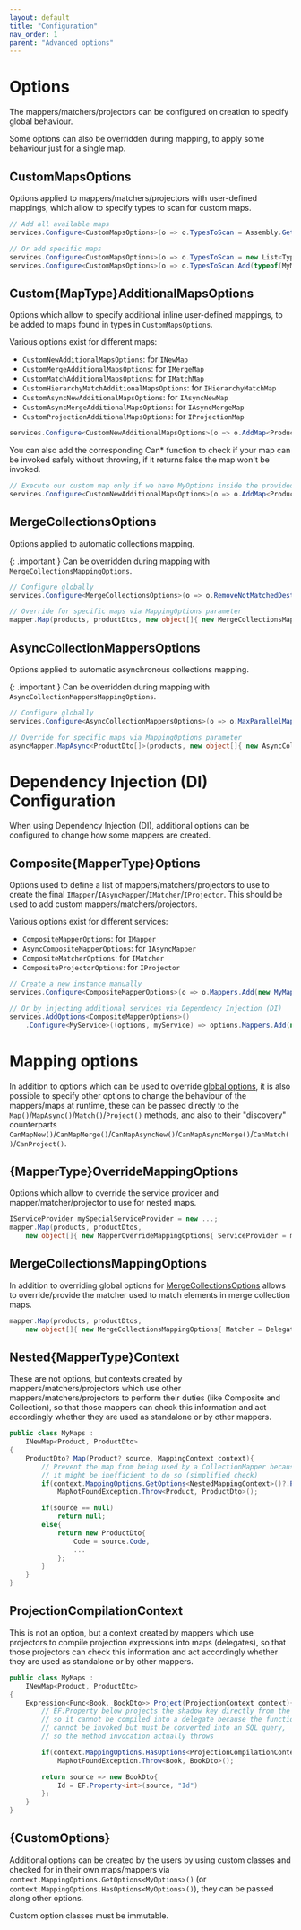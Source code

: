 ```yaml
---
layout: default
title: "Configuration"
nav_order: 1
parent: "Advanced options"
---
```


# Options

The mappers/matchers/projectors can be configured on creation to specify global behaviour.

Some options can also be overridden during mapping, to apply some behaviour just for a single map.

## CustomMapsOptions

Options applied to mappers/matchers/projectors with user-defined mappings, which allow to specify types to scan for custom maps.

```csharp
// Add all available maps
services.Configure<CustomMapsOptions>(o => o.TypesToScan = Assembly.GetExecutingAssembly().GetTypes().ToList() );

// Or add specific maps
services.Configure<CustomMapsOptions>(o => o.TypesToScan = new List<Type>{ typeof(MyMaps), ... });
services.Configure<CustomMapsOptions>(o => o.TypesToScan.Add(typeof(MyMaps)));
```

## Custom{MapType}AdditionalMapsOptions

Options which allow to specify additional inline user-defined mappings, to be added to maps found in types in `CustomMapsOptions`.

Various options exist for different maps:
- `CustomNewAdditionalMapsOptions`: for `INewMap`
- `CustomMergeAdditionalMapsOptions`: for `IMergeMap`
- `CustomMatchAdditionalMapsOptions`: for `IMatchMap`
- `CustomHierarchyMatchAdditionalMapsOptions`: for `IHierarchyMatchMap`
- `CustomAsyncNewAdditionalMapsOptions`: for `IAsyncNewMap`
- `CustomAsyncMergeAdditionalMapsOptions`: for `IAsyncMergeMap`
- `CustomProjectionAdditionalMapsOptions`: for `IProjectionMap`

```csharp
services.Configure<CustomNewAdditionalMapsOptions>(o => o.AddMap<Product, ProductDto>((p, c) => ...));
```

You can also add the corresponding Can* function to check if your map can be invoked safely without throwing, if it returns false the map won't be invoked.

```csharp
// Execute our custom map only if we have MyOptions inside the provided MappingOptions
services.Configure<CustomNewAdditionalMapsOptions>(o => o.AddMap<Product, ProductDto>((p, c) => ..., (c) => c.MappingOptions.HasOptions<MyOptions>()));
```

## MergeCollectionsOptions

Options applied to automatic collections mapping.

{: .important }
Can be overridden during mapping with `MergeCollectionsMappingOptions`.

```csharp
// Configure globally
services.Configure<MergeCollectionsOptions>(o => o.RemoveNotMatchedDestinationElements = false);

// Override for specific maps via MappingOptions parameter
mapper.Map(products, productDtos, new object[]{ new MergeCollectionsMappingOptions{ RemoveNotMatchedDestinationElements = true } });
```

## AsyncCollectionMappersOptions

Options applied to automatic asynchronous collections mapping.

{: .important }
Can be overridden during mapping with `AsyncCollectionMappersMappingOptions`.

```csharp
// Configure globally
services.Configure<AsyncCollectionMappersOptions>(o => o.MaxParallelMappings = 1);

// Override for specific maps via MappingOptions parameter
asyncMapper.MapAsync<ProductDto[]>(products, new object[]{ new AsyncCollectionMappersMappingOptions{ MaxParallelMappings = 3 } });
```

# Dependency Injection (DI) Configuration

When using Dependency Injection (DI), additional options can be configured to change how some mappers are created.

## Composite{MapperType}Options

Options used to define a list of mappers/matchers/projectors to use to create the final `IMapper`/`IAsyncMapper`/`IMatcher`/`IProjector`. This should be used to add custom mappers/matchers/projectors.

Various options exist for different services:
- `CompositeMapperOptions`: for `IMapper`
- `AsyncCompositeMapperOptions`: for `IAsyncMapper`
- `CompositeMatcherOptions`: for `IMatcher`
- `CompositeProjectorOptions`: for `IProjector`

```csharp
// Create a new instance manually
services.Configure<CompositeMapperOptions>(o => o.Mappers.Add(new MyMapper(...)));

// Or by injecting additional services via Dependency Injection (DI)
services.AddOptions<CompositeMapperOptions>()
    .Configure<MyService>((options, myService) => options.Mappers.Add(new MyMapper(myService, ...)));
```

# Mapping options

In addition to options which can be used to override [global options](#options), it is also possible to specify other options to change the behaviour of the mappers/maps at runtime, these can be passed directly to the `Map()`/`MapAsync()`/`Match()`/`Project()` methods, and also to their "discovery" counterparts `CanMapNew()`/`CanMapMerge()`/`CanMapAsyncNew()`/`CanMapAsyncMerge()`/`CanMatch()`/`CanProject()`.

## {MapperType}OverrideMappingOptions

Options which allow to override the service provider and mapper/matcher/projector to use for nested maps.

```csharp
IServiceProvider mySpecialServiceProvider = new ...;
mapper.Map(products, productDtos,
    new object[]{ new MapperOverrideMappingOptions{ ServiceProvider = mySpecialServiceProvider } });
```

## MergeCollectionsMappingOptions

In addition to overriding global options for [MergeCollectionsOptions](#mergecollectionsoptions) allows to override/provide the matcher used to match elements in merge collection maps.

```csharp
mapper.Map(products, productDtos,
    new object[]{ new MergeCollectionsMappingOptions{ Matcher = DelegateMatcher.Create<Product, ProductDto>((p1, p2, c) => p1?.Code == p2?.Code) } });
```

## Nested{MapperType}Context

These are not options, but contexts created by mappers/matchers/projectors which use other mappers/matchers/projectors to perform their duties (like Composite and Collection), so that those mappers can check this information and act accordingly whether they are used as standalone or by other mappers.

```csharp
public class MyMaps :
    INewMap<Product, ProductDto>
{
    ProductDto? Map(Product? source, MappingContext context){
        // Prevent the map from being used by a CollectionMapper because
		// it might be inefficient to do so (simplified check)
        if(context.MappingOptions.GetOptions<NestedMappingContext>()?.ParentMapper is CollectionMapper)
            MapNotFoundException.Throw<Product, ProductDto>();

        if(source == null)
            return null;
        else{
            return new ProductDto{
                Code = source.Code,
                ...
            };
        }
    }
}
```

## ProjectionCompilationContext

This is not an option, but a context created by mappers which use projectors to compile projection expressions into maps (delegates), so that those projectors can check this information and act accordingly whether they are used as standalone or by other mappers.

```csharp
public class MyMaps :
    INewMap<Product, ProductDto>
{
    Expression<Func<Book, BookDto>> Project(ProjectionContext context){
        // EF.Property below projects the shadow key directly from the DB,
        // so it cannot be compiled into a delegate because the function 
        // cannot be invoked but must be converted into an SQL query,
        // so the method invocation actually throws

        if(context.MappingOptions.HasOptions<ProjectionCompilationContext>())
            MapNotFoundException.Throw<Book, BookDto>();

        return source => new BookDto{
			Id = EF.Property<int>(source, "Id")
		};
    }
}
```

## {CustomOptions}

Additional options can be created by the users by using custom classes and checked for in their own maps/mappers via `context.MappingOptions.GetOptions<MyOptions>()` (or `context.MappingOptions.HasOptions<MyOptions>()`), they can be passed along other options.

Custom option classes must be immutable.